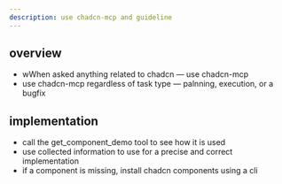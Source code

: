 ```yaml
---
description: use chadcn-mcp and guideline
---
```


## overview

- wWhen asked anything related to chadcn — use chadcn-mcp
- use chadcn-mcp regardless of task type — palnning, execution, or a bugfix

## implementation

- call the get_component_demo tool to see how it is used
- use collected information to use for a precise and correct implementation
- if a component is missing, install chadcn components using a cli
